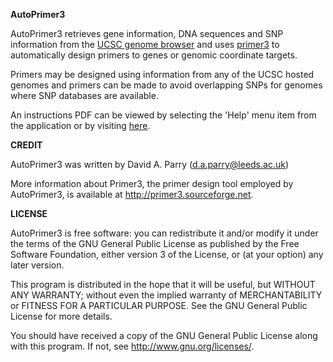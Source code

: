 __AutoPrimer3__

AutoPrimer3 retrieves gene information, DNA sequences and SNP information from the [UCSC genome browser](http://genome.ucsc.edu/) and uses [primer3](http://primer3.sourceforge.net/) to automatically design primers to genes or genomic coordinate targets. 

Primers may be designed using information from any of the UCSC hosted genomes and primers can be made to avoid overlapping SNPs for genomes where SNP databases are available. 

An instructions PDF can be viewed by selecting the 'Help' menu item from the application or by visiting [here](https://github.com/gantzgraf/autoprimer3/blob/master/src/com/github/autoprimer3/instructions.pdf).

__CREDIT__

AutoPrimer3 was written by David A. Parry (d.a.parry@leeds.ac.uk)

More information about Primer3, the primer design tool employed by AutoPrimer3, is available at http://primer3.sourceforge.net.

__LICENSE__

AutoPrimer3 is free software: you can redistribute it and/or modify it under the terms of the GNU General Public License as published by the Free Software Foundation, either version 3 of the License, or (at your option) any later version.

This program is distributed in the hope that it will be useful, but WITHOUT ANY WARRANTY; without even the implied warranty of MERCHANTABILITY or FITNESS FOR A PARTICULAR PURPOSE.  See the GNU General Public License for more details.

You should have received a copy of the GNU General Public License along with this program.  If not, see <http://www.gnu.org/licenses/>.
